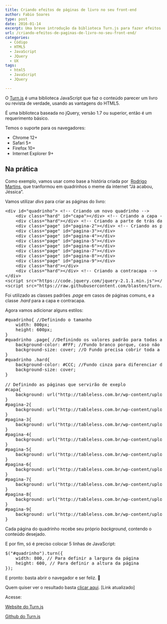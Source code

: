 ```yaml
---
title: Criando efeitos de páginas de livro no seu front-end
author: Fabio Soares
type: post
date: 2016-01-14
excerpt: Uma breve introdução da biblioteca Turn.js para fazer efeitos de páginas de livros no seu front-end.
url: /criando-efeitos-de-paginas-de-livro-no-seu-front-end/
categories:
  - Código
  - HTML5
  - JavaScript
  - JQuery
  - UX
tags:
  - html5
  - JavaScript
  - JQuery

---
```

O <a href="http://www.turnjs.com/" target="_blank">Turn.js</a> é uma biblioteca JavaScript que faz o conteúdo parecer um livro ou revista de verdade, usando as vantagens do HTML5.

É uma biblioteca baseada no jQuery, versão 1.7 ou superior, então é um requerimento básico.
  
Temos o suporte para os navegadores:

  * Chrome 12+
  * Safari 5+
  * Firefox 10+
  * Internet Explorer 9+

## Na prática

Como exemplo, vamos usar como base a história criada por  <a href="http://adagadegelo.deviantart.com/art/A-Historia-Nao-Contada-Da-Estrela-Azul-572943339" target="_blank">Rodrigo Martins</a>, que tranformou em quadrinhos o meme da internet &#8220;Já acabou, Jéssica&#8221;.

Vamos utilizar _divs_ para criar as páginas do livro:

<pre class="lang-html">&lt;div id="quadrinho"&gt; &lt;!-- Criando um novo quadrinho --&gt;
	&lt;div class="hard" id="capa"&gt;&lt;/div&gt; &lt;!-- Criando a capa --&gt;
	&lt;div class="hard"&gt;&lt;/div&gt; &lt;!-- Criando a parte de trás da capa --&gt;
	&lt;div class="page" id="pagina-2"&gt;&lt;/div&gt; &lt;!-- Criando as páginas --&gt;
	&lt;div class="page" id="pagina-3"&gt;&lt;/div&gt;
	&lt;div class="page" id="pagina-4"&gt;&lt;/div&gt;
	&lt;div class="page" id="pagina-5"&gt;&lt;/div&gt;
	&lt;div class="page" id="pagina-6"&gt;&lt;/div&gt;
	&lt;div class="page" id="pagina-7"&gt;&lt;/div&gt;
	&lt;div class="page" id="pagina-8"&gt;&lt;/div&gt;
	&lt;div class="page" id="pagina-9"&gt;&lt;/div&gt;
	&lt;div class="hard"&gt;&lt;/div&gt;
	&lt;div class="hard"&gt;&lt;/div&gt; &lt;!-- Criando a contracapa --&gt;
&lt;/div&gt;
&lt;script src="https://code.jquery.com/jquery-2.1.1.min.js"&gt;&lt;/script&gt;
&lt;script src="https://raw.githubusercontent.com/blasten/turn.js/master/turn.min.js"&gt;&lt;/script&gt;
</pre>

Foi utilizado as classes padrões ._page_ em casos de páginas comuns, e a classe ._hard_ para a capa e contracapa.

Agora vamos adicionar alguns estilos:

<pre class="lang-css">#quadrinho{ //Definindo o tamanho
    width: 800px; 
    height: 600px;
}
#quadrinho .page{ //Definindo os valores padrão para todas as páginas
    background-color: #FFF; //Fundo branco porque, caso não carregue as imagens, ela não fique transparente.
    background-size: cover; //O Fundo precisa cobrir toda a página
}
#quadrinho .hard{
    background-color: #CCC; //Fundo cinza para diferenciar das páginas comuns
    background-size: cover;
}

// Definindo as páginas que servirão de exeplo
#capa{
	background: url("http://tableless.com.br/wp-content/uploads/2015/11/Paginas-01.png");
}
#pagina-2{
	background: url("http://tableless.com.br/wp-content/uploads/2015/11/Paginas-02.png");
}
#pagina-3{
	background: url("http://tableless.com.br/wp-content/uploads/2015/11/Paginas-03.png");
}
#pagina-4{
	background: url("http://tableless.com.br/wp-content/uploads/2015/11/Paginas-04.png");
}
#pagina-5{
	background: url("http://tableless.com.br/wp-content/uploads/2015/11/Paginas-05.png");
}
#pagina-6{
	background: url("http://tableless.com.br/wp-content/uploads/2015/11/Paginas-06.png");
}
#pagina-7{
	background: url("http://tableless.com.br/wp-content/uploads/2015/11/Paginas-07.png");
}
#pagina-8{
	background: url("http://tableless.com.br/wp-content/uploads/2015/11/Paginas-08.png");
}
#pagina-9{
	background: url("http://tableless.com.br/wp-content/uploads/2015/11/Paginas-09.png");
}
</pre>

Cada página do quadrinho recebe seu próprio _background_, contendo o conteúdo desejado.

E por fim, só é preciso colocar 5 linhas de JavaScript:

<pre class="lang-javascript">$("#quadrinho").turn({
    width: 800, // Para definir a largura da página
    height: 600, // Para definir a altura da página
});
</pre>

E pronto: basta abrir o navegador e ser feliz. 🙂

Quem quiser ver o resultado basta <a href="http://codepen.io/anon/pen/Vezozz" target="_blank">clicar aqui</a>. [Link atualizado]

Acesse:
  
<a href="http://turnjs.com/" target="_blank">Website do Turn.js</a>
  
<a href="https://github.com/blasten/turn.js" target="_blank">Github do Turn.js</a>